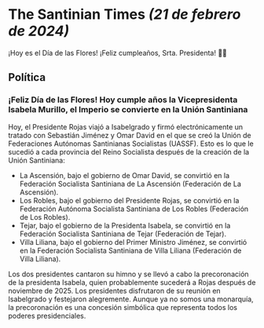 # The Santinian Times _(21 de febrero de 2024)_

¡Hoy es el Día de las Flores! ¡Feliz cumpleaños, Srta. Presidenta! 🌷🌹

## Política

### ¡Feliz Día de las Flores! Hoy cumple años la Vicepresidenta Isabela Murillo, el Imperio se convierte en la Unión Santiniana

Hoy, el Presidente Rojas viajó a Isabelgrado y firmó electrónicamente un tratado con Sebastián Jiménez y Omar David en el que
se creó la Unión de Federaciones Autónomas Santinianas Socialistas (UASSF). Esto es lo que le sucedió a cada provincia del
Reino Socialista después de la creación de la Unión Santiniana:

* La Ascensión, bajo el gobierno de Omar David, se convirtió en la Federación Socialista Santiniana de La Ascensión (Federación
  de La Ascensión).
* Los Robles, bajo el gobierno del Presidente Rojas, se convirtió en la Federación Autónoma Socialista Santiniana de
  Los Robles (Federación de Los Robles).
* Tejar, bajo el gobierno de la Presidenta Isabela, se convirtió en la Federación Socialista Santiniana de
  Tejar (Federación de Tejar).
* Villa Liliana, bajo el gobierno del Primer Ministro Jiménez, se convirtió en la Federación Socialista
  Santiniana de Villa Liliana (Federación de Villa Liliana).

Los dos presidentes cantaron su himno y se llevó a cabo la precoronación de la presidenta Isabela, quien probablemente
sucederá a Rojas después de noviembre de 2025. Los presidentes disfrutaron de su reunión en Isabelgrado y festejaron
alegremente. Aunque ya no somos una monarquía, la precoronación es una concesión simbólica que representa todos los
poderes presidenciales.
